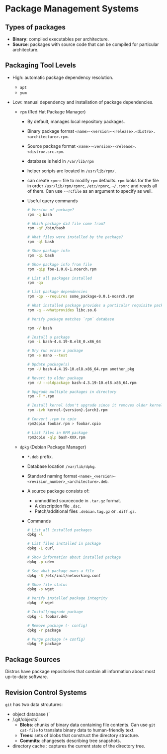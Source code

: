 # Package Management Systems

## Types of packages

- **Binary**: compiled executables per architecture.  
- **Source**: packages with source code that can be compiled for particular architecture.

## Packaging Tool Levels

- High: automatic package dependency resolution.

  - `apt`
  - `yum`

- Low: manual dependency and installation of package dependencies.  
  - `rpm` (Red Hat Package Manager)

    - By default, manages local repository  packages.
    - Binary package format `<name>-<version>-<release>.<distro>.<architecture>.rpm`.
    - Source package format `<name>-<version>-<release>.<distro>.src.rpm`.
    - database is held in `/var/lib/rpm`
    - helper scripts are located in `/usr/lib/rpm/`.
    - can create `rpmrc` file to modify `rpm` defaults. `rpm` looks for the file in order `/usr/lib/rpm/rpmrc`, `/etc/rpmrc`, `~/.rpmrc` and reads all of them. Can use `--rcfile` as an argument to specify as well.
    - Useful query commands

        ```bash
        # Version of package?
        rpm -q bash
        
        # Which package did file come from?
        rpm -qf /bin/bash
        
        # What files were installed by the package?
        rpm -ql bash
        
        # Show package info
        rpm -qi bash
        
        # Show package info from file
        rpm -qip foo-1.0.0-1.noarch.rpm
        
        # List all packages installed
        rpm -qa
        
        # List package dependencies
        rpm -qp --requires some_package-0.0.1-noarch.rpm
        
        # What installed package provides a particular requisite package
        rpm -q --whatprovides libc.so.6
        
        # Verify package matches `rpm` database
        
        rpm -V bash
        
        # Install a package
        rpm -i bash-4.4.19-8.el8_0.x86_64
        
        # Dry run erase a package
        rpm -e nano --test
        
        # Update package(s)
        rpm -U bash-4.4.19-10.el8.x86_64.rpm another_pkg
        
        # Revert to older package
        rpm -U --oldpackage bash-4.3.19-10.el8.x86_64.rpm
        
        # Upgrade multiple packages in directory
        rpm -F *.rpm
        
        # Install kernel (don't upgrade since it removes older kernels!)
        rpm -ivh kernel-{version}.{arch}.rpm
        
        # Convert .rpm to cpio
        rpm2cpio foobar.rpm > foobar.cpio
        
        # List files in RPM package
        rpm2cpio -qlp bash-XXX.rpm
        
        ```

  - `dpkg` (Debian Package Manager)

    - `*.deb` prefix.
    - Database location `/var/lib/dpkg`.
    - Standard naming format `<name>_<version>-<revision_number>_<architecture>.deb`.
    - A source package consists of:
      - unmodified sourcecode in `.tar.gz` format.
      - A description file `.dsc`.
      - Patch/additional files `.debian.tag.gz` or `.diff.gz`.

    - Commands

        ```bash
        # List all installed packages
        dpkg -l 
        
        # List files installed in package
        dpkg -L curl
        
        # Show information about installed package
        dpkg -p udev
        
        # See what package owns a file
        dpkg -S /etc/init/networking.conf
        
        # Show file status
        dpkg -s wget
        
        # Verify installed package integrity
        dpkg -V wget
        
        # Install/upgrade package
        dpkg -i foobar.deb
        
        # Remove package (- config)
        dpkg -r package
        
        # Purge package (+ config)
        dpkg -P package
        ```

## Package Sources

Distros have package repositories that contain all information about most up-to-date software.

## Revision Control Systems

`git` has two data strcutures:

- object database (`
- /.git/objects`:
  - **Blobs**: chunks of binary data containing file contents. Can use `git cat-file` to translate binary data to human-friendly text.
  - **Trees**: sets of blobs that construct the directory structure.
  - **Commits**: changesets describing tree snapshots.
- directory cache : captures the current state of the directory tree.
